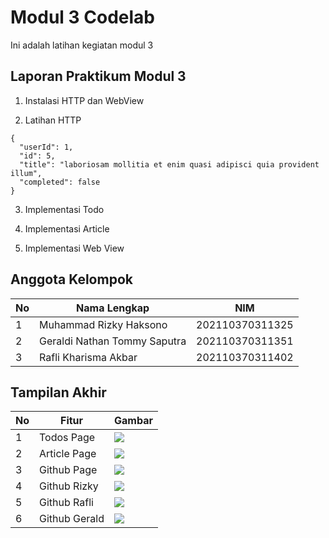 # Modul 3 Codelab

Ini adalah latihan kegiatan modul 3

## Laporan Praktikum Modul 3

1. Instalasi HTTP dan WebView

2. Latihan HTTP

```
{
  "userId": 1,
  "id": 5,
  "title": "laboriosam mollitia et enim quasi adipisci quia provident illum",
  "completed": false
}
```

3. Implementasi Todo

4. Implementasi Article

5. Implementasi Web View

## Anggota Kelompok

| No  | Nama Lengkap                 | NIM             |
| --- | ---------------------------- | --------------- |
| 1   | Muhammad Rizky Haksono       | 202110370311325 |
| 2   | Geraldi Nathan Tommy Saputra | 202110370311351 |
| 3   | Rafli Kharisma Akbar         | 202110370311402 |

## Tampilan Akhir

| No  | Fitur         | Gambar                                                                                                          |
| --- | ------------- | --------------------------------------------------------------------------------------------------------------- |
| 1   | Todos Page    | <img src="https://github.com/rizkyhaksono/codelab_mobile/blob/main/modul-3/images/todos-page.png?raw=true"/>    |
| 2   | Article Page  | <img src="https://github.com/rizkyhaksono/codelab_mobile/blob/main/modul-3/images/article-page.png?raw=true"/>  |
| 3   | Github Page   | <img src="https://github.com/rizkyhaksono/codelab_mobile/blob/main/modul-3/images/github-page.png?raw=true"/>   |
| 4   | Github Rizky  | <img src="https://github.com/rizkyhaksono/codelab_mobile/blob/main/modul-3/images/github-rizky.png?raw=true"/>  |
| 5   | Github Rafli  | <img src="https://github.com/rizkyhaksono/codelab_mobile/blob/main/modul-3/images/github-rafli.png?raw=true"/>  |
| 6   | Github Gerald | <img src="https://github.com/rizkyhaksono/codelab_mobile/blob/main/modul-3/images/github-gerald.png?raw=true"/> |
